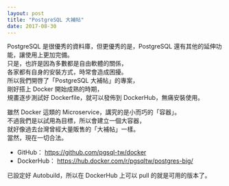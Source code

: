 ```yaml
---
layout: post
title: "PostgreSQL 大補帖"
date: 2017-08-30
---
```


PostgreSQL 是很優秀的資料庫，但更優秀的是，PostgreSQL 還有其他的延伸功能，讓使用上更加完備。<br/>
只是，也許是因為多數都是自由軟體的關係，<br/>
各家都有自身的安裝方式，時常會造成困擾。<br/>
所以我們開啓了「PostgreSQL 大補帖」的專案，<br/>
剛好搭上 Docker 開始成熟的時期，<br/>
規畫逐步測試好 Dockerfile，就可以發佈到 DockerHub，無痛安裝使用。<br/>

雖然 Docker 這類的 Microservice，講究的是小而巧的「容器」。<br/>
不過我們是以試用為目標，所以會建立一個大容器，<br/>
就好像過去台灣曾經大量販售的「大補帖」一樣。<br/>
當然，現在一切合法。<br/>

* GitHub： https://github.com/pgsql-tw/docker
* DockerHub： https://hub.docker.com/r/pgsqltw/postgres-big/

已設定好 Autobuild，所以在 DockerHub 上可以 pull 的就是可用的版本了。<br/>
